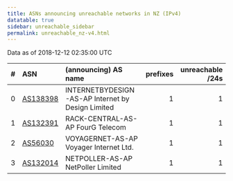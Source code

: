 ```yaml
---
title: ASNs announcing unreachable networks in NZ (IPv4)
datatable: true
sidebar: unreachable_sidebar
permalink: unreachable_nz-v4.html
---
```


Data as of 2018-12-12 02:35:00 UTC


<div class="datatable-begin"></div>

|   # | ASN                                      | (announcing) AS name                              |   prefixes |   unreachable /24s |
|----:|:-----------------------------------------|:--------------------------------------------------|-----------:|-------------------:|
|   0 | [AS138398](unreachable_AS138398-v4.html) | INTERNETBYDESIGN-AS-AP Internet by Design Limited |          1 |                  1 |
|   1 | [AS132391](unreachable_AS132391-v4.html) | RACK-CENTRAL-AS-AP FourG Telecom                  |          1 |                  1 |
|   2 | [AS56030](unreachable_AS56030-v4.html)   | VOYAGERNET-AS-AP Voyager Internet Ltd.            |          1 |                  1 |
|   3 | [AS132014](unreachable_AS132014-v4.html) | NETPOLLER-AS-AP NetPoller Limited                 |          1 |                  1 |

<div class="datatable-end"></div>